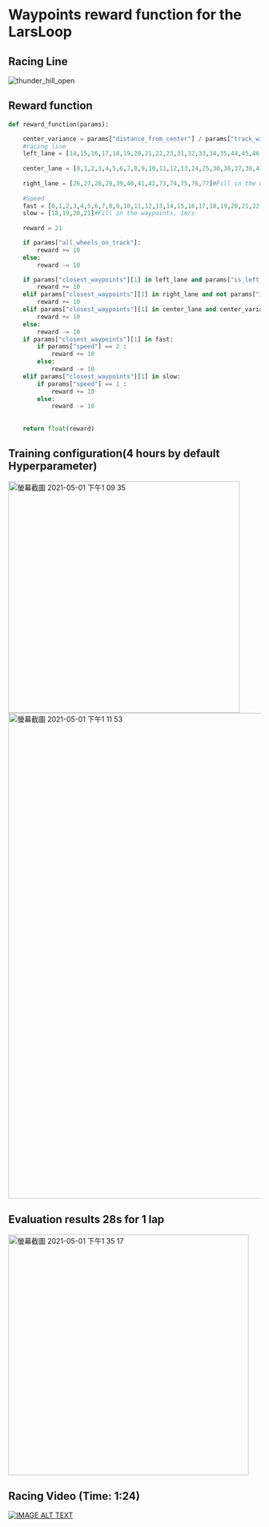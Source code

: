 # Waypoints reward function for the LarsLoop
## Racing Line
![thunder_hill_open](https://user-images.githubusercontent.com/61004532/116771469-41b64e80-aa7e-11eb-8a78-31fd532a2254.png)



## Reward function
```python
def reward_function(params):

    center_variance = params["distance_from_center"] / params["track_width"]
    #racing line
    left_lane = [14,15,16,17,18,19,20,21,22,23,31,32,33,34,35,44,45,46,47,48,49,50,51,52,53,61,62]#Fill in the waypoints
    
    center_lane = [0,1,2,3,4,5,6,7,8,9,10,11,12,13,24,25,30,36,37,38,43,54,55,56,57,58,59,60,63,64,65,66,67,68,69,70,71,72,78,79,80,81,82]#Fill in the waypoints
    
    right_lane = [26,27,28,29,39,40,41,42,73,74,75,76,77]#Fill in the waypoints
    
    #Speed
    fast = [0,1,2,3,4,5,6,7,8,9,10,11,12,13,14,15,16,17,18,19,20,21,22,23,24,25,26,27,28,29,30,31,32,33,34,35,36,37,38,39,40,41,42,43,44,45,46,47,48,49,50,51,52,53,54,55,56,57,58,59,60,61,62,63,64,65,66,67,68,69,70,71,72,73,74,75,76,77,78,79,80,81,82]#Fill in the waypoints, 2m/s
    slow = [18,19,20,21]#Fill in the waypoints, 1m/s
    
    reward = 21

    if params["all_wheels_on_track"]:
        reward += 10
    else:
        reward -= 10

    if params["closest_waypoints"][1] in left_lane and params["is_left_of_center"]:
        reward += 10
    elif params["closest_waypoints"][1] in right_lane and not params["is_left_of_center"]:
        reward += 10
    elif params["closest_waypoints"][1] in center_lane and center_variance < 0.4:
        reward += 10
    else:
        reward -= 10
    if params["closest_waypoints"][1] in fast:
        if params["speed"] == 2 :
            reward += 10
        else:
            reward -= 10
    elif params["closest_waypoints"][1] in slow:
        if params["speed"] == 1 :
            reward += 10
        else:
            reward -= 10
        
    
    return float(reward)
```
## Training configuration(4 hours by default Hyperparameter)
<img width="462" alt="螢幕截圖 2021-05-01 下午1 09 35" src="https://user-images.githubusercontent.com/61004532/116771491-804c0900-aa7e-11eb-95e9-aabb8ac0e77a.png">
<img width="969" alt="螢幕截圖 2021-05-01 下午1 11 53" src="https://user-images.githubusercontent.com/61004532/116771531-d0c36680-aa7e-11eb-866a-c37fbb10778c.png">

## Evaluation results 28s for 1 lap
<img width="480" alt="螢幕截圖 2021-05-01 下午1 35 17" src="https://user-images.githubusercontent.com/61004532/116772505-21888e80-aa82-11eb-89f6-d9399ccece33.png">



## Racing Video (Time: 1:24)
[![IMAGE ALT TEXT](http://img.youtube.com/vi/8i9fKqHLpy8/0.jpg)](http://www.youtube.com/watch?v=8i9fKqHLpy8)

